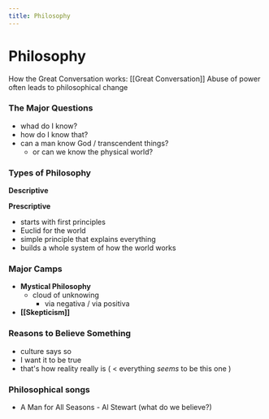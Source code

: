 ```yaml
---
title: Philosophy
---
```


# Philosophy

How the Great Conversation works: [[Great Conversation]]
Abuse of power often leads to philosophical change


### The Major Questions
- whad do I know?
- how do I know that?
- can a man know God / transcendent things?
	- or can we know the physical world?


### Types of Philosophy
**Descriptive**

**Prescriptive**
- starts with first principles
- Euclid for the world
- simple principle that explains everything
- builds a whole system of how the world works


### Major Camps
- **Mystical Philosophy**
	- cloud of unknowing
		- via negativa / via positiva
- **[[Skepticism]]**

### Reasons to Believe Something
- culture says so
- I want it to be true
- that's how reality really is ( < everything *seems* to be this one )


### Philosophical songs
- A Man for All Seasons - Al Stewart (what do we believe?)